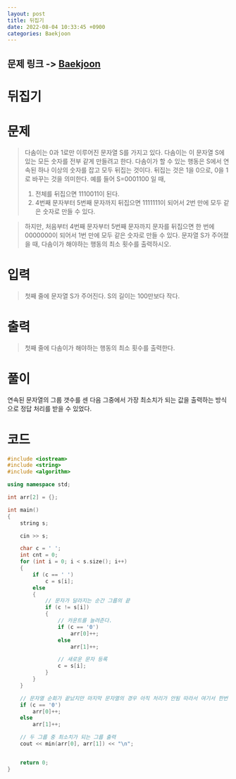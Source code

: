 ```yaml
---
layout: post
title: 뒤집기
date: 2022-08-04 10:33:45 +0900
categories: Baekjoon
---
```


## 문제 링크 -> [Baekjoon](https://www.acmicpc.net/problem/1439)
# 뒤집기

# 문제
> 다솜이는 0과 1로만 이루어진 문자열 S를 가지고 있다. 다솜이는 이 문자열 S에 있는 모든 숫자를 전부 같게 만들려고 한다. 다솜이가 할 수 있는 행동은 S에서 연속된 하나 이상의 숫자를 잡고 모두 뒤집는 것이다. 뒤집는 것은 1을 0으로, 0을 1로 바꾸는 것을 의미한다.
예를 들어 S=0001100 일 때,
> 1. 전체를 뒤집으면 1110011이 된다.
> 2. 4번째 문자부터 5번째 문자까지 뒤집으면 1111111이 되어서 2번 만에 모두 같은 숫자로 만들 수 있다.

>  하지만, 처음부터 4번째 문자부터 5번째 문자까지 문자를 뒤집으면 한 번에 0000000이 되어서 1번 만에 모두 같은 숫자로 만들 수 있다.
문자열 S가 주어졌을 때, 다솜이가 해야하는 행동의 최소 횟수를 출력하시오.

# 입력
> 첫째 줄에 문자열 S가 주어진다. S의 길이는 100만보다 작다.

# 출력
> 첫째 줄에 다솜이가 해야하는 행동의 최소 횟수를 출력한다.

# 풀이
연속된 문자열의 그룹 갯수를 센 다음 그중에서 가장 최소치가 되는 값을 출력하는 방식으로 정답 처리를 받을 수 있었다.

# 코드
```c++
#include <iostream>
#include <string>
#include <algorithm>

using namespace std;

int arr[2] = {};

int main()
{
	string s;

	cin >> s;

	char c = ' ';
	int cnt = 0;
	for (int i = 0; i < s.size(); i++)
	{
		if (c == ' ')
			c = s[i];
		else
		{
            // 문자가 달라지는 순간 그룹의 끝
			if (c != s[i])
			{
                // 카운트를 늘려준다.
				if (c == '0')
					arr[0]++;
				else
					arr[1]++;

                // 새로운 문자 등록
				c = s[i];
			}
		}
	}

    // 문자열 순회가 끝났지만 마지막 문자열의 경우 아직 처리가 안됨 따라서 여기서 한번 늘려준다.
	if (c == '0')
		arr[0]++;
	else
		arr[1]++;

    // 두 그룹 중 최소치가 되는 그룹 출력
	cout << min(arr[0], arr[1]) << "\n";


	return 0;
}
```